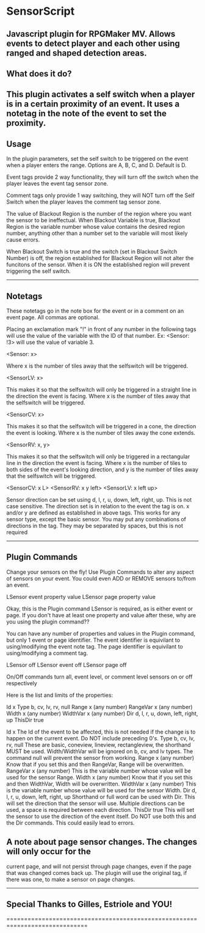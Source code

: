 # SensorScript
Javascript plugin for RPGMaker MV. Allows events to detect player and each other using ranged and shaped detection areas.
-----------------------------------------------------------------------------
What does it do?
-----------------------------------------------------------------------------
This plugin activates a self switch when a player is in a certain proximity
of an event. It uses a notetag in the note of the event to set the proximity.
-----------------------------------------------------------------------------
Usage
-----------------------------------------------------------------------------
In the plugin parameters, set the self switch to be triggered on the event
when a player enters the range. Options are A, B, C, and D. Default is D.

Event tags provide 2 way functionality, they will turn off the switch when
the player leaves the event tag sensor zone.

Comment tags only provide 1 way switching, they will NOT turn off the Self
Switch when the player leaves the comment tag sensor zone.

The value of Blackout Region is the number of the region where you want the
sensor to be ineffectual.
When Blackout Variable is true, Blackout Region is the variable number whose
value contains the desired region number, anything other than a number set 
to the variable will most likely cause errors.

When Blackout Switch is true and the switch (set in Blackout Switch Number)
is off, the region established for Blackout Region will not alter the
funcitons of the sensor. When it is ON the established region will prevent
triggering the self switch.
 

-----------------------------------------------------------------------------
Notetags
-----------------------------------------------------------------------------

These notetags go in the note box for the event or in a comment on an event
page. All commas are optional.
    
Placing an exclamation mark "!" in front of any number in the following tags
will use the value of the variable with the ID of that number.
Ex: <Sensor: !3> will use the value of variable 3.

   <Sensor: x>

Where x is the number of tiles away that the selfswitch will be triggered.

   <SensorLV: x>

This makes it so that the selfswitch will only be triggered in a straight
line in the direction the event is facing.
Where x is the number of tiles away that the selfswitch will be triggered.

   <SensorCV: x>

This makes it so that the selfswitch will be triggered in a cone, the
direction the event is looking.
Where x is the number of tiles away the cone extends.

   <SensorRV: x, y>

This makes it so that the selfswitch will only be triggered in a 
rectangular line in the direction the event is facing.
Where x is the number of tiles to both sides of the event's looking 
direction, and y is the number of tiles away that the selfswitch will be 
triggered.
 
  <SensorCV: x L>
  <SensorRV: x y left>
  <SensorLV: x left up>

Sensor direction can be set using d, l, r, u, down, left, right, up. This is
not case sensitive. The direction set is in relation to the event the tag is
on. x and/or y are defined as established in above tags. This works for any 
sensor type, except the basic sensor.
You may put any combinations of directions in the tag. They may be separated
by spaces, but this is not required


-----------------------------------------------------------------------------
Plugin Commands
-----------------------------------------------------------------------------

Change your sensors on the fly! Use Plugin Commands to alter any aspect of 
sensors on your event. You could even ADD or REMOVE sensors to/from an event.

LSensor event property value
LSensor page property value

Okay, this is the Plugin command LSensor is required, as is either event or
page. If you don't have at least one property and value after these, why are
you using the plugin command??

You can have any number of properties and values in the Plugin command, but
only 1 event or page identifier.
The event identifier is equivilant to using/modifying the event note tag.
The page identifier is equivilant to using/modifying a comment tag.

LSensor off
LSensor event off
LSensor page off

On/Off commands turn all, event level, or comment level sensors on or off
respectively

Here is the list and limits of the properties:

Id       x
Type     b, cv, lv, rv, null
Range    x (any number)
RangeVar x (any number)
Width    x (any number)
WidthVar x (any number)
Dir      d, l, r, u, down, left, right, up
ThisDir  true

Id x
   The Id of the event to be affected, this is not needed if the change is 
   to happen on the current event. Do NOT include preceding 0's.
Type b, cv, lv, rv, null
  These are basic, coneview, lineview, rectangleview, the shorthand MUST be
   used. Width/WidthVar will be ignored on b, cv, and lv types. The command
   null will prevent the sensor from working.
Range x (any number)
    Know that if you set this and then RangeVar, Range will be overwritten.
RangeVar x (any number)
    This is the variable number whose value will be used for the sensor Range.
Width x (any number)
   Know that if you set this and then WidthVar, Width will be overwritten.
WidthVar x (any number)
   This is the variable number whose value will be used for the sensor Width.
Dir d, l, r, u, down, left, right, up
   Shorthand or full word can be used with Dir. This will set the direction
   that the sensor will use. Multiple directions can be used, a space is
   required between each direction.
ThisDir true
   This will set the sensor to use the direction of the event itself.
   Do NOT use both this and the Dir commands. This could easily lead to 
   errors.

## A note about page sensor changes. The changes will only occur for the 
   current page, and will not persist through page changes, even if the page
   that was changed comes back up. The plugin will use the original tag, if
   there was one, to make a sensor on page changes.

-----------------------------------------------------------------------------
Special Thanks to Gilles, Estriole and YOU!
-----------------------------------------------------------------------------
=============================================================================
